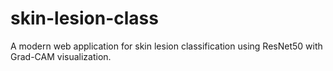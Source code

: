 # skin-lesion-class
A modern web application for skin lesion classification using ResNet50 with Grad-CAM visualization.
